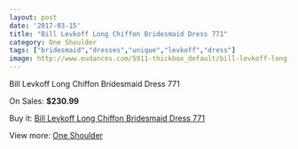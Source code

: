 ```yaml
---
layout: post
date: '2017-03-15'
title: "Bill Levkoff Long Chiffon Bridesmaid Dress 771"
category: One Shoulder
tags: ["bridesmaid","dresses","unique","levkoff","dress"]
image: http://www.eudances.com/5911-thickbox_default/bill-levkoff-long-chiffon-bridesmaid-dress-771.jpg
---
```

Bill Levkoff Long Chiffon Bridesmaid Dress 771

On Sales: **$230.99**
<a href="https://www.eudances.com/en/one-shoulder/2086-bill-levkoff-long-chiffon-bridesmaid-dress-771.html"><amp-img layout="responsive" width="600" height="600" src="//www.eudances.com/5911-thickbox_default/bill-levkoff-long-chiffon-bridesmaid-dress-771.jpg" alt="Bill Levkoff Long Chiffon Bridesmaid Dress 771 0" /></a>
<a href="https://www.eudances.com/en/one-shoulder/2086-bill-levkoff-long-chiffon-bridesmaid-dress-771.html"><amp-img layout="responsive" width="600" height="600" src="//www.eudances.com/5912-thickbox_default/bill-levkoff-long-chiffon-bridesmaid-dress-771.jpg" alt="Bill Levkoff Long Chiffon Bridesmaid Dress 771 1" /></a>

Buy it: [Bill Levkoff Long Chiffon Bridesmaid Dress 771](https://www.eudances.com/en/one-shoulder/2086-bill-levkoff-long-chiffon-bridesmaid-dress-771.html "Bill Levkoff Long Chiffon Bridesmaid Dress 771")

View more: [One Shoulder](https://www.eudances.com/en/23-one-shoulder "One Shoulder")